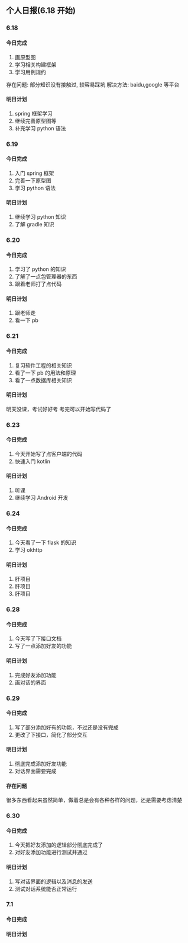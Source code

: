 ## 个人日报(6.18 开始)

### 6.18

#### 今日完成

1. 画原型图
2. 学习相关构建框架
3. 学习用例规约

存在问题:
部分知识没有接触过, 较容易踩坑
解决方法:
baidu,google 等平台

#### 明日计划

1. spring 框架学习
2. 继续完善原型图等
3. 补充学习 python 语法

### 6.19

#### 今日完成

1. 入门 spring 框架
2. 完善一下原型图
3. 学习 python 语法

#### 明日计划

1. 继续学习 python 知识
2. 了解 gradle 知识

### 6.20

#### 今日完成

1. 学习了 python 的知识
2. 了解了一点包管理器的东西
3. 跟着老师打了点代码

#### 明日计划

1. 跟老师走
2. 看一下 pb

### 6.21

#### 今日完成

1. 复习软件工程的相关知识
2. 看了一下 pb 的用法和原理
3. 看了一点数据库相关知识

#### 明日计划

明天没课，考试好好考
考完可以开始写代码了

### 6.23

#### 今日完成

1. 今天开始写了点客户端的代码
2. 快速入门 kotlin

#### 明日计划

1. 听课
2. 继续学习 Android 开发

### 6.24

#### 今日完成

1. 今天看了一下 flask 的知识
2. 学习 okhttp

#### 明日计划

1. 肝项目
2. 肝项目
3. 肝项目

### 6.28

#### 今日完成

1. 今天写了下接口文档
2. 写了一点添加好友的功能

#### 明日计划

1. 完成好友添加功能
2. 画对话的界面

### 6.29

#### 今日完成

1. 写了部分添加好有的功能，不过还是没有完成
2. 更改了下接口，简化了部分交互

#### 明日计划

1. 彻底完成添加好友功能
2. 对话界面需要完成

#### 存在问题

很多东西看起来虽然简单，做着总是会有各种各样的问题，还是需要考虑清楚

### 6.30

#### 今日完成

1. 今天把好友添加的逻辑部分彻底完成了
2. 对好友添加功能进行测试并通过

#### 明日计划

1. 写对话界面的逻辑以及消息的发送
2. 测试对话系统能否正常运行

### 7.1

#### 今日完成

#### 明日计划
